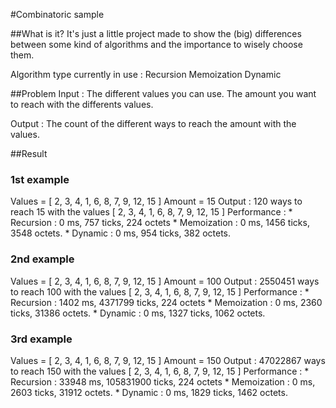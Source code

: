 #Combinatoric sample

##What is it?
It's just a little project made to show the (big) differences between some kind of algorithms and the importance to wisely choose them.

Algorithm type currently in use :
Recursion
Memoization
Dynamic

##Problem 
Input : 
The different values you can use.
The amount you want to reach with the differents values.

Output : 
The count of the different ways to reach the amount with the values.


##Result 
### 1st example 
Values = [ 2, 3, 4, 1, 6, 8, 7, 9, 12, 15 ]
Amount = 15
Output : 120 ways to reach 15 with the values [ 2, 3, 4, 1, 6, 8, 7, 9, 12, 15 ]
Performance : 
	* Recursion : 0 ms, 757 ticks, 224 octets
	* Memoization : 0 ms, 1456 ticks, 3548 octets.
	* Dynamic : 0 ms, 954 ticks, 382 octets.

### 2nd example 
Values = [ 2, 3, 4, 1, 6, 8, 7, 9, 12, 15 ]
Amount = 100
Output : 2550451 ways to reach 100 with the values [ 2, 3, 4, 1, 6, 8, 7, 9, 12, 15 ]
Performance : 
	* Recursion : 1402 ms, 4371799 ticks, 224 octets
	* Memoization : 0 ms, 2360 ticks, 31386 octets.
	* Dynamic : 0 ms, 1327 ticks, 1062 octets.

### 3rd example 
Values = [ 2, 3, 4, 1, 6, 8, 7, 9, 12, 15 ]
Amount = 150
Output : 47022867 ways to reach 150 with the values [ 2, 3, 4, 1, 6, 8, 7, 9, 12, 15 ]
Performance : 
	* Recursion : 33948 ms, 105831900 ticks, 224 octets
	* Memoization : 0 ms, 2603 ticks, 31912 octets.
	* Dynamic : 0 ms, 1829 ticks, 1462 octets.



